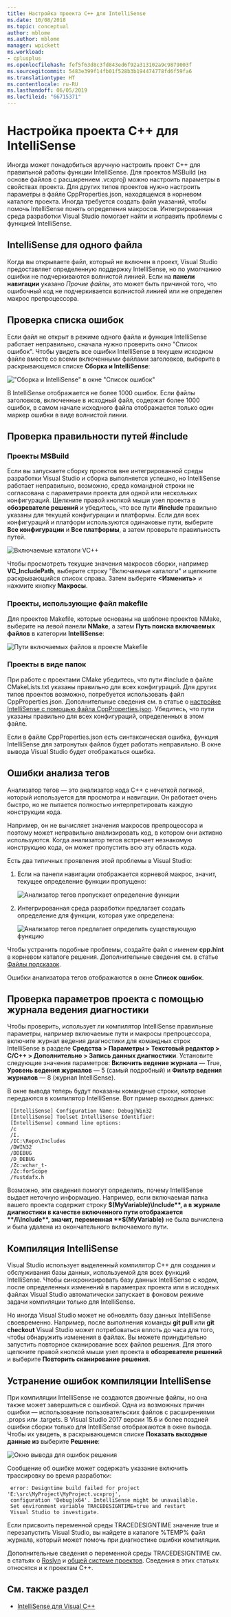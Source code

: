 ```yaml
---
title: Настройка проекта C++ для IntelliSense
ms.date: 10/08/2018
ms.topic: conceptual
author: mblome
ms.author: mblome
manager: wpickett
ms.workload:
- cplusplus
ms.openlocfilehash: fef5f63d8c3fd843ed6f92a313102a9c9879003f
ms.sourcegitcommit: 5483e399f14fb01f528b3b194474778fd6f59fa6
ms.translationtype: HT
ms.contentlocale: ru-RU
ms.lasthandoff: 06/05/2019
ms.locfileid: "66715371"
---
```

# <a name="configure-a-c-project-for-intellisense"></a>Настройка проекта C++ для IntelliSense

Иногда может понадобиться вручную настроить проект C++ для правильной работы функции IntelliSense. Для проектов MSBuild (на основе файлов с расширением .vcxproj) можно настроить параметры в свойствах проекта. Для других типов проектов нужно настроить параметры в файле CppProperties.json, находящемся в корневом каталоге проекта. Иногда требуется создать файл указаний, чтобы помочь IntelliSense понять определения макросов. Интегрированная среда разработки Visual Studio помогает найти и исправить проблемы с функцией IntelliSense.

## <a name="single-file-intellisense"></a>IntelliSense для одного файла

Когда вы открываете файл, который не включен в проект, Visual Studio предоставляет определенную поддержку IntelliSense, но по умолчанию ошибки не подчеркиваются волнистой линией. Если на **панели навигации** указано *Прочие файлы*, это может быть причиной того, что ошибочный код не подчеркивается волнистой линией или не определен макрос препроцессора.

## <a name="check-the-error-list"></a>Проверка списка ошибок

Если файл не открыт в режиме одного файла и функция IntelliSense работает неправильно, сначала нужно проверить окно "Список ошибок". Чтобы увидеть все ошибки IntelliSense в текущем исходном файле вместе со всеми включенными файлами заголовков, выберите в раскрывающемся списке **Сборка и IntelliSense**:

!["Сборка и IntelliSense" в окне "Список ошибок"](media/vcpp-intellisense-error-list.png)

В IntelliSense отображается не более 1000 ошибок. Если файлы заголовков, включенные в исходный файл, содержат более 1000 ошибок, в самом начале исходного файла отображается только один маркер ошибки в виде волнистой линии.

## <a name="ensure-include-paths-are-correct"></a>Проверка правильности путей #include

### <a name="msbuild-projects"></a>Проекты MSBuild

Если вы запускаете сборку проектов вне интегрированной среды разработки Visual Studio и сборка выполняется успешно, но IntelliSense работает неправильно, возможно, среда командной строки не согласована с параметрами проекта для одной или нескольких конфигураций. Щелкните правой кнопкой мыши узел проекта в **обозревателе решений** и убедитесь, что все пути **#include** правильно указаны для текущей конфигурации и платформы. Если для всех конфигураций и платформ используются одинаковые пути, выберите **Все конфигурации** и **Все платформы**, а затем проверьте правильность путей.

![Включаемые каталоги VC++](media/vcpp-intellisense-include-paths.png)

 Чтобы просмотреть текущие значения макросов сборки, например **VC_IncludePath**, выберите строку "Включаемые каталоги" и щелкните раскрывающийся список справа. Затем выберите **\<Изменить>** и нажмите кнопку **Макросы**.

### <a name="makefile-projects"></a>Проекты, использующие файл makefile

Для проектов Makefile, которые основаны на шаблоне проектов NMake, выберите на левой панели **NMake**, а затем **Путь поиска включаемых файлов** в категории **IntelliSense**:

![Пути включаемых файлов в проекте Makefile](media/vcpp-intellisense-makefile-include-paths.png)

### <a name="open-folder-projects"></a>Проекты в виде папок

При работе с проектами CMake убедитесь, что пути #include в файле CMakeLists.txt указаны правильно для всех конфигураций. Для других типов проектов возможно, потребуется использовать файл CppProperties.json. Дополнительные сведения см. в статье о [настройке IntelliSense с помощью файла CppProperties.json](/cpp/build/open-folder-projects-cpp#configure-intellisense-and-browsing-hints-with-cpppropertiesjson). Убедитесь, что пути указаны правильно для всех конфигураций, определенных в этом файле.

Если в файле CppProperties.json есть синтаксическая ошибка, функция IntelliSense для затронутых файлов будет работать неправильно. В окне вывода Visual Studio будет отображаться ошибка.

## <a name="tag-parser-issues"></a>Ошибки анализа тегов

Анализатор тегов — это анализатор кода C++ с нечеткой логикой, который используется для просмотра и навигации. Он работает очень быстро, но не пытается полностью интерпретировать каждую конструкции кода.

Например, он не вычисляет значения макросов препроцессора и поэтому может неправильно анализировать код, в котором они активно используются. Когда анализатор тегов встречает незнакомую конструкцию кода, он может пропустить всю эту область кода.

Есть два типичных проявления этой проблемы в Visual Studio:

1. Если на панели навигации отображается корневой макрос, значит, текущее определение функции пропущено:

   ![Анализатор тегов пропускает определение функции](media/vcpp-intellisense-tag-parser-macro.png)

1. Интегрированная среда разработки предлагает создать определение для функции, которая уже определена:

   ![Анализатор тегов предлагает определить существующую функцию](media/vcpp-intellisense-tag-parser-function.png)

Чтобы устранить подобные проблемы, создайте файл с именем **cpp.hint** в корневом каталоге решения. Дополнительные сведения см. в статье [Файлы подсказок](/cpp/build/reference/hint-files).

Ошибки анализатора тегов отображаются в окне **Список ошибок**.

## <a name="validate-project-settings-with-diagnostic-logging"></a>Проверка параметров проекта с помощью журнала ведения диагностики

Чтобы проверить, использует ли компилятор IntelliSense правильные параметры, например включаемые пути и макросы препроцессора, включите журнал ведения диагностики для командных строк IntelliSense в разделе **Средства > Параметры > Текстовый редактор > C/C++ > Дополнительно > Запись данных диагностики**. Установите следующие значения параметров: **Включить ведение журнала** — True, **Уровень ведения журналов** — 5 (самый подробный) и **Фильтр ведения журналов** — 8 (журнал IntelliSense).

В окне вывода теперь будут показаны командные строки, которые передаются в компилятор IntelliSense. Вот пример выходных данных:

```output
 [IntelliSense] Configuration Name: Debug|Win32
 [IntelliSense] Toolset IntelliSense Identifier:
 [IntelliSense] command line options:
 /c
 /I.
 /IC:\Repo\Includes
 /DWIN32
 /DDEBUG
 /D_DEBUG
 /Zc:wchar_t-
 /Zc:forScope
 /Yustdafx.h
```

Возможно, эти сведения помогут определить, почему IntelliSense выдает неточную информацию. Например, если включаемая папка вашего проекта содержит строку **$(MyVariable)\Include**, а в журнале диагностики в качестве включенного пути отображается **/I\Include**, значит, переменная **$(MyVariable)** не была вычислена и была удалена из окончательного включаемого пути.

## <a name="about-the-intellisense-build"></a>Компиляция IntelliSense

Visual Studio использует выделенный компилятор C++ для создания и обслуживания базы данных, используемой для всех функций IntelliSense. Чтобы синхронизировать базу данных IntelliSense с кодом, после определенных изменений в параметрах проекта или в исходных файлах Visual Studio автоматически запускает в фоновом режиме задачи компиляции только для IntelliSense.

Но иногда Visual Studio может не обновлять базу данных IntelliSense своевременно. Например, после выполнения команды **git pull** или **git checkout** Visual Studio может потребоваться вплоть до часа для того, чтобы обнаружить изменения в файлах. Вы можете принудительно запустить повторное сканирование всех файлов решения. Для этого щелкните правой кнопкой мыши узел проекта в **обозревателе решений** и выберите **Повторить сканирование решения**.

## <a name="troubleshooting-intellisense-build-failures"></a>Устранение ошибок компиляции IntelliSense

При компиляции IntelliSense не создаются двоичные файлы, но она также может завершиться с ошибкой. Одна из возможных причин ошибки — использование пользовательских файлов с расширениями .props или .targets. В Visual Studio 2017 версии 15.6 и более поздней ошибки сборки только для IntelliSense отображаются в окне вывода. Чтобы их увидеть, в раскрывающемся списке **Показать выходные данные из** выберите **Решение**:

![Окно вывода для ошибок решения](media/vcpp-intellisense-output-window.png)

Сообщение об ошибке может содержать указание включить трассировку во время разработки:

```output
 error: Designtime build failed for project 'E:\src\MyProject\MyProject.vcxproj',
 configuration 'Debug|x64'. IntelliSense might be unavailable.
 Set environment variable TRACEDESIGNTIME=true and restart
 Visual Studio to investigate.
```

Если присвоить переменной среды TRACEDESIGNTIME значение true и перезапустить Visual Studio, вы найдете в каталоге %TEMP% файл журнала, который может помочь при диагностике ошибки компиляции.

Дополнительные сведения о переменной среды TRACEDESIGNTIME см. в статьях о [Roslyn](https://github.com/dotnet/roslyn/wiki/Diagnosing-Project-System-Build-Errors) и [общей системе проектов](https://github.com/dotnet/project-system/blob/master/docs/design-time-builds.md). Сведения в этих статьях относятся и к проектам C++.

## <a name="see-also"></a>См. также раздел

- [IntelliSense для Visual C++](visual-cpp-intellisense.md)
